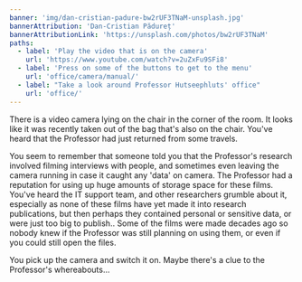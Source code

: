 ```yaml
---
banner: 'img/dan-cristian-padure-bw2rUF3TNaM-unsplash.jpg'
bannerAttribution: 'Dan-Cristian Pădureț'
bannerAttributionLink: 'https://unsplash.com/photos/bw2rUF3TNaM'
paths:
  - label: 'Play the video that is on the camera'
    url: 'https://www.youtube.com/watch?v=2uZxFu9SFi8'
  - label: 'Press on some of the buttons to get to the menu'
    url: 'office/camera/manual/'
  - label: "Take a look around Professor Hutseephluts' office"
    url: 'office/'
---
```


There is a video camera lying on the chair in the corner of the room. It looks
like it was recently taken out of the bag that's also on the chair. You've
heard that the Professor had just returned from some travels.

You seem to remember that someone told you that the Professor's research
involved filming interviews with people, and sometimes even leaving the camera
running in case it caught any 'data' on camera. The Professor had a reputation
for using up huge amounts of storage space for these films. You've heard the IT
support team, and other researchers grumble about it, especially as none of
these films have yet made it into research publications, but then perhaps they
contained personal or sensitive data, or were just too big to publish.. Some of
the films were made decades ago so nobody knew if the Professor was still
planning on using them, or even if you could still open the files.

You pick up the camera and switch it on. Maybe there's a clue to the
Professor's whereabouts...
